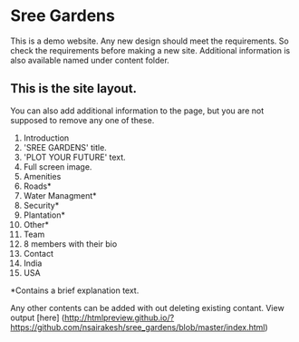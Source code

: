 # Sree Gardens
This is a demo website. Any new design should meet the requirements. So check the requirements before making a new site. Additional information is also available named under content folder.

## This is the site layout.
You can also add additional information to the page, but you are not supposed to remove any one of these.

1. Introduction
  1. 'SREE GARDENS' title.
  2. 'PLOT YOUR FUTURE' text.
  3. Full screen image.
2. Amenities
 1. Roads*
 2. Water Managment*
 3. Security*
 4. Plantation*
 5. Other*
3. Team
  1. 8 members with their bio
4. Contact
 1. India
 2. USA
 
 *Contains a  brief explanation text.
 
 Any other contents can be added with out deleting existing contant.
View output [here] (http://htmlpreview.github.io/?https://github.com/nsairakesh/sree_gardens/blob/master/index.html)
